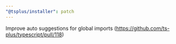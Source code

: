 ```yaml
---
"@tsplus/installer": patch
---
```


Improve auto suggestions for global imports (https://github.com/ts-plus/typescript/pull/118)
